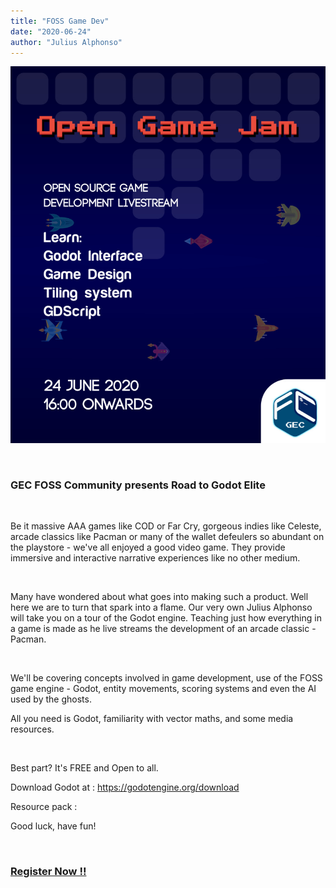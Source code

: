 ```yaml
---
title: "FOSS Game Dev"
date: "2020-06-24"
author: "Julius Alphonso"
---
```


![Picture of members and audience](./images/foss-game-dev-poster.jpeg)

<br>

### GEC FOSS Community presents Road to Godot Elite

<br>

Be it massive AAA games like COD or Far Cry, gorgeous indies like Celeste, arcade classics like Pacman or many of the wallet defeulers so abundant on the playstore - we've all enjoyed a good video game. They provide immersive and interactive narrative experiences like no other medium.

<br>

Many have wondered about what goes into making such a product. Well here we are to turn that spark into a flame. Our very own Julius Alphonso will take you on a tour of the Godot engine. Teaching just how everything in a game is made as he live streams the development of an arcade classic - Pacman.

<br>

We'll be covering concepts involved in game development, use of the FOSS game engine - Godot, entity movements, scoring systems and even the AI used by the ghosts.

All you need is Godot, familiarity with vector maths, and some media resources.

<br>

Best part? It's FREE and Open to all.

Download Godot at : https://godotengine.org/download

Resource pack :

Good luck, have fun!

<br>

### **[Register Now !!](/register)**

<br>
